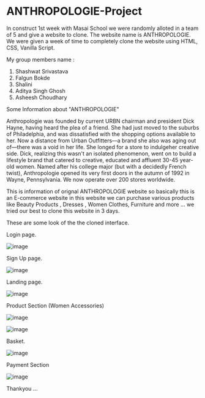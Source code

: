 # ANTHROPOLOGIE-Project

In construct 1st week with Masai School we were randomly alloted in a team of 5 and give a website to clone. The website name is ANTHROPOLOGIE. 
We were given a week of time to completely clone the website using HTML, CSS, Vanilla Script.

My group members name :
1) Shashwat Srivastava 
2) Falgun Bokde
3) Shalini 
4) Aditya Singh Ghosh 
5) Asheesh Choudhary 

Some Information about "ANTHROPOLOGIE"

Anthropologie was founded by current URBN chairman and president Dick Hayne, having heard the plea of a friend. She had just moved to the suburbs of Philadelphia,
and was dissatisfied with the shopping options available to her. Now a distance from Urban Outfitters—a brand she also was aging out of—there was a void in her life.
She longed for a store to indulgeher creative side. Dick, realizing this wasn't an isolated phenomenon, went on to build a lifestyle brand that catered to creative,
educated and affluent 30-45 year-old women. Named after his college major (but with a decidedly French twist), Anthropologie opened its very first doors in the autumn of
1992 in Wayne, Pennsylvania. We now operate over 200 stores worldwide.

This is information of orignal ANTHROPOLOGIE  website so basically this is an E-commerce website in this website we can purchase various products like Beauty Products , Dresses , Women Clothes,
Furniture and more ... we tried our best to clone this website in 3 days.

These are some look of the the cloned interface.

Login page.

![image](https://user-images.githubusercontent.com/62950509/191041857-bbc3c515-7ecb-422c-a436-c6369ffb1c20.png)

Sign Up page.

![image](https://user-images.githubusercontent.com/62950509/191042468-35f52636-3164-4f87-9b88-3bbf8cb952cb.png)

Landing page.

![image](https://user-images.githubusercontent.com/62950509/191042620-d83ab0c7-21e9-4bb8-89ed-0d1a49ca7aa5.png)

Product Section (Women Accessories)

![image](https://user-images.githubusercontent.com/62950509/191042841-a585fa80-a181-4440-89c2-e9c1cef2aa4b.png)

![image](https://user-images.githubusercontent.com/62950509/191042990-472f25a0-fe2d-4fcc-ad90-b6c247fa10c9.png)

Basket.

![image](https://user-images.githubusercontent.com/62950509/191043153-15474146-5d60-498d-9140-18d3478a4fed.png)

Payment Section

![image](https://user-images.githubusercontent.com/62950509/191043295-4e81e8bc-771f-421e-be67-2c5dcf46f08f.png)


Thankyou ...
